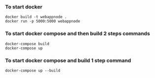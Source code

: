 ### To start docker

```
docker build -t webappnode .
docker run -p 5000:5000 webappnode
```

### To start docker compose and then build 2 steps commands

```
docker-compose build
docker-compose up
```

### To start docker compose and build 1 step command

```
docker-compose up --build
```